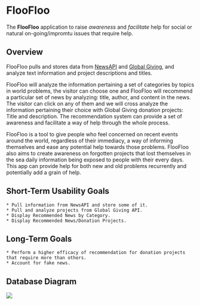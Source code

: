 # FlooFloo

The **FlooFloo** application to raise *awareness* and *facilitate* help for social or natural on-going/impromtu issues that require help.

## Overview
FlooFloo pulls and stores data from [NewsAPI](https://newsapi.org/) and [Global Giving](https://www.globalgiving.org/), and analyze text information and project descriptions and titles.

FlooFloo will analyze the information pertaining a set of categories by topics in world problems, the visitor can choose one and FlooFloo will recommend a particular set of news by analyzing: title, author, and content in the news. The visitor can click on any of them and we will cross analyze the information pertaining their choice with Global Giving donation projects: Title and description. The recommendation system can provide a set of awareness and facilitate a way of help through the whole process.

FlooFloo is a tool to give people who feel concerned on recent events around the world, regardless of their immediacy, a way of informing themselves and ease any potential help towards those problems. FlooFloo also aims to create awareness on forgotten projects that lost themselves in the sea daily information being exposed to people with their every days. This app can provide help for both new and old problems recurrently and potentially add a grain of help.

## Short-Term Usability Goals
    * Pull information from NewsAPI and store some of it.
    * Pull and analyze projects from Global Giving API.
    * Display Recommended News by Category.
    * Display Recommended News/Donation Projects.

## Long-Term Goals
    * Perform a higher efficacy of recommendation for donation projects that require more than others.
    * Account for fake news.

## Database Diagram
![](https://i.imgur.com/m5dyibx.png)